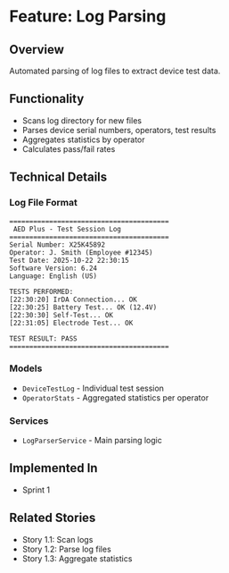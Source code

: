 # Feature: Log Parsing

## Overview
Automated parsing of  log files to extract device test data.

## Functionality
- Scans log directory for new files
- Parses device serial numbers, operators, test results
- Aggregates statistics by operator
- Calculates pass/fail rates

## Technical Details

### Log File Format
```
========================================
 AED Plus - Test Session Log
========================================
Serial Number: X25K45892
Operator: J. Smith (Employee #12345)
Test Date: 2025-10-22 22:30:15
Software Version: 6.24
Language: English (US)

TESTS PERFORMED:
[22:30:20] IrDA Connection... OK
[22:30:25] Battery Test... OK (12.4V)
[22:30:30] Self-Test... OK
[22:31:05] Electrode Test... OK

TEST RESULT: PASS
========================================
```

### Models
- `DeviceTestLog` - Individual test session
- `OperatorStats` - Aggregated statistics per operator

### Services
- `LogParserService` - Main parsing logic

## Implemented In
- Sprint 1

## Related Stories
- Story 1.1: Scan  logs
- Story 1.2: Parse log files
- Story 1.3: Aggregate statistics
